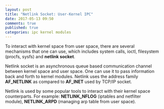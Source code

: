 ```yaml
---
layout: post
title: "Netlink Socket: User-Kernel IPC"
date: 2017-05-13 09:50
comments: true
published: true
categories: ipc kernel modules
---
```


To interact with kernel space from user space, there are several mechanisms that one can use, which includes system calls, ioctl, filesystem (procfs, sysfs) and **netlink socket**. 

Netlink socket is an asynchronous queue based communication channel between kernel space and user space. One can use it to pass information back and forth to kernel modules. Netlink uses the address family **AF_NETLINK** as compared to **AF_INET** used by TCP/IP socket.

Netlink is used by some popular tools to interact with their kernel space counterparts. For example: **NETLINK_NFLOG** (iptables and netfilter module), **NETLINK_ARPD** (managing arp table from user space).
